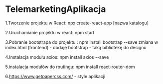 # TelemarketingAplikacja

1.Tworzenie projektu w React: npx create-react-app [nazwa katalogu]

2.Uruchamianie projektu w react: npm start

3.Pobranie bootstrapa do projektu : npm install bootstrap --save
zmiana w index.html (frontend) - dodaję bootstrap - taką bibliotekę do designu

4.Instalacja modułu axios: npm install axios --save

5.instalacja modułów do routingu: npm install react-router-dom

6.https://www.getpapercss.com/ - style aplikacji
